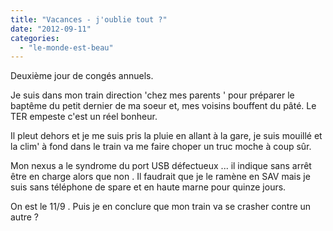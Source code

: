 ```yaml
---
title: "Vacances - j'oublie tout ?"
date: "2012-09-11"
categories: 
  - "le-monde-est-beau"
---
```


Deuxième jour de congés annuels.

Je suis dans mon train direction 'chez mes parents ' pour préparer le baptême du petit dernier de ma soeur et, mes voisins bouffent du pâté. Le TER empeste c'est un réel bonheur.

Il pleut dehors et je me suis pris la pluie en allant à la gare, je suis mouillé et la clim' à fond dans le train va me faire choper un truc moche à coup sûr.

Mon nexus a le syndrome du port USB défectueux ... il indique sans arrêt être en charge alors que non . Il faudrait que je le ramène en SAV mais je suis sans téléphone de spare et en haute marne pour quinze jours.

On est le 11/9 . Puis je en conclure que mon train va se crasher contre un autre ?
